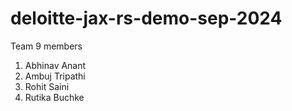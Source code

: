 # deloitte-jax-rs-demo-sep-2024

Team 9 members
1. Abhinav Anant
2. Ambuj Tripathi
3. Rohit Saini
4. Rutika Buchke
